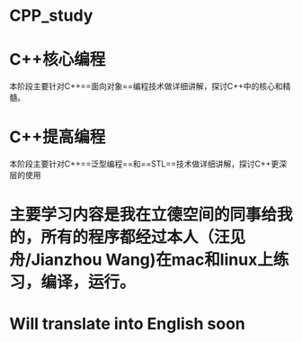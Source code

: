 # CPP_study

# C++核心编程

本阶段主要针对C++==面向对象==编程技术做详细讲解，探讨C++中的核心和精髓。

# C++提高编程

本阶段主要针对C++==泛型编程==和==STL==技术做详细讲解，探讨C++更深层的使用

# 主要学习内容是我在立德空间的同事给我的，所有的程序都经过本人（汪见舟/Jianzhou Wang)在mac和linux上练习，编译，运行。
# Will translate into English soon
